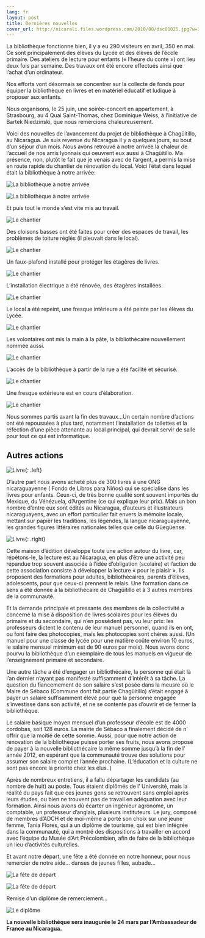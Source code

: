 ```yaml
---
lang: fr
layout: post
title: Dernières nouvelles
cover_url: http://nicarali.files.wordpress.com/2010/08/dsc01025.jpg?w=300&h=199
---
```


La bibliothèque fonctionne bien, il y a eu 290 visiteurs en avril, 350 en mai. Ce sont principalement des élèves du Lycée et des élèves de l’école primaire. Des ateliers de lecture pour enfants (« l’heure du conte ») ont lieu deux fois par semaine. Des travaux ont été encore effectués ainsi que l’achat d’un ordinateur.

Nos efforts vont désormais se concentrer sur la collecte de fonds pour équiper la bibliothèque en livres et en matériel éducatif et ludique à proposer aux enfants.

Nous organisons, le 25 juin, une soirée-concert en appartement, à Strasbourg, au 4 Quai Saint-Thomas, chez Dominique Weiss, à l’initiative de Bartek Niedzinski, que nous remercions chaleureusement. 

Voici des nouvelles de l’avancement du projet de bibliothèque à Chagüitillo, au Nicaragua. Je suis revenue du Nicaragua il y a quelques jours, au bout d’un séjour d’un mois. Nous avons retrouvé à notre arrivée la chaleur de l’accueil de nos amis lyonnais qui oeuvrent eux aussi à Chagüitillo. Ma présence, non, plutôt le fait que je venais avec de l’argent, a permis la mise en route rapide du chantier de rénovation du local. Voici l’état dans lequel était la bibliothèque à notre arrivée:

![La bibliothèque à notre arrivée](http://nicarali.files.wordpress.com/2010/08/dsc000621.jpg?w=300&h=199)

![La bibliothèque à notre arrivée](http://nicarali.files.wordpress.com/2010/08/dsc00061.jpg?w=199&h=300)

Et puis tout le monde s’est vite mis au travail.

![Le chantier](http://nicarali.files.wordpress.com/2010/08/dsc00851.jpg?w=300&h=199)

Des cloisons basses ont été faites pour créer des espaces de travail, les problèmes de toiture réglés (il pleuvait dans le local).

![Le chantier](http://nicarali.files.wordpress.com/2010/08/nica-191.png?w=300&h=201)

Un faux-plafond installé pour protéger les étagères de livres.

![Le chantier](http://nicarali.files.wordpress.com/2010/08/nica-181.png?w=300&h=200)

L’installation électrique a été rénovée, des étagères installées.

![Le chantier](http://nicarali.files.wordpress.com/2010/08/nica-11.png?w=950)

Le local a été repeint, une fresque intérieure a été peinte par les élèves du Lycée.

![Le chantier](http://nicarali.files.wordpress.com/2010/08/nica-231.png?w=950)

Les volontaires ont mis la main à la pâte, la  bibliothécaire nouvellement nommée aussi.

![Le chantier](http://nicarali.files.wordpress.com/2010/08/dsc00380.jpg?w=950)

L’accès de la bibliothèque à partir de la rue a été facilité et sécurisé.

![Le chantier](http://nicarali.files.wordpress.com/2010/08/nica-9.png?w=950)

Une fresque extérieure est en cours d’élaboration.

![Le chantier](http://nicarali.files.wordpress.com/2010/08/nica-24.png?w=950)

Nous sommes partis avant la fin des travaux…Un certain nombre d’actions ont été repoussées à plus tard, notamment l’installation de toilettes et la réfection d’une pièce attenante au local principal, qui devrait servir de salle pour tout ce qui est informatique.

## Autres actions

![Livre](http://nicarali.files.wordpress.com/2010/08/dsc00347.jpg?w=342&h=514){: .left}

D’autre part nous avons acheté plus de 300 livres à une ONG nicaraguayenne ( Fondo de Libros para Niños) qui se spécialise dans les livres pour enfants. Ceux-ci, de très bonne qualité sont souvent importés du Mexique, du Vénézuela, d’Argentine (ce qui explique leur prix). Mais un bon nombre d’entre eux sont édités au Nicaragua, d’auteurs et illustrateurs nicaraguayens, avec un effort particulier fait envers la mémoire locale, mettant sur papier les traditions, les légendes, la langue nicaraguayenne, les grandes figures littéraires nationales telles que celle du Güegüense.

![Livre](http://nicarali.files.wordpress.com/2010/08/dsc00348.jpg?w=199&h=300){: .right}

Cette maison d’édition développe toute une action autour du livre, car, répétons-le, la lecture est au Nicaragua, en plus d’être une activité peu répandue trop souvent associée à l’idée d’obligation (scolaire) et l’action de cette association consiste à développer la lecture « pour le plaisir ». Ils proposent des formations pour adultes, bibliothécaires, parents d’élèves, adolescents, pour que ceux-ci prennent le relais. Une formation dans ce sens a été donnée à la bibliothécaire  de Chagüitillo et à 3 autres membres de la communauté.

Et la demande principale et pressante des membres de la collectivité a concerné la mise à disposition  de livres scolaires pour les élèves du primaire et du secondaire, qui n’en possèdent pas, vu leur prix: les professeurs dictent le contenu de leur manuel personnel, quand ils en ont, ou font faire des photocopies, mais les photocopies sont chères aussi. (Un manuel pour une classe de lycée pour une matière coûte environ 10 euros, le salaire mensuel minimum est de 90 euros par mois). Nous avons donc pourvu la bibliothèque d’un exemplaire de tous les manuels en vigueur de l’enseignement primaire et secondaire.

Une autre tâche a été d’engager un bibliothécaire, la personne qui était là l’an dernier n’ayant pas manifesté suffisamment d’intérêt à sa tâche. La question du fiancemement de son salaire s’est posée dans la meusre où le Maire de Sébaco (Commune dont fait partie Chagüitillo) s’était engagé à payer un salaire suffisamment élevé pour que la personne engagée s’investisse dans son activité, et ne se contente pas d’ouvrir et de fermer la bibliothèque.

Le salaire basique moyen mensuel d’un professeur d’école est de 4000 cordobas, soit 128 euros. La mairie de Sébaco a finalement décidé de n’ offrir que la moitié de cette somme. Aussi, pour que notre action de rénovation de la bibliothèque puisse porter ses fruits,  nous avons proposé de payer à la nouvelle bibliothécaire la même somme jusqu’à la fin de l’ année 2012, en espérant que la communauté trouve des solutions pour assumer son salaire complet l’année prochaine. (L’éducation et la culture ne sont pas  encore la priorité chez les élus..)

Après de nombreux entretiens, il a fallu départager les candidats (au nombre de huit) au poste. Tous étaient diplômés de l’ Université, mais la réalité du pays fait que ces jeunes gens se retrouvent sans emploi après leurs études, ou bien ne trouvent pas de travail en adéquation avec leur formation. Ainsi nous avons dû écarter un ingénieur agronome, un comptable, un professeur d’anglais, plusieurs instituteurs. Le jury, composé de membres d’ADCH et de moi-même a porté son choix sur une jeune femme, Tania Flores, qui a un diplôme de tourisme, qui est bien intégrée dans la communauté, qui a montré des dispositions à travailler en accord avec l’équipe du Musée d’Art Précolombien, afin de faire de la bibliothèque un lieu d’activités culturelles.

Et avant notre départ, une fête a été donnée en notre honneur, pour nous remercier de notre aide… danses de jeunes filles, aubade…

![La f&ecirc;te de départ](http://nicarali.files.wordpress.com/2010/08/dsc01025.jpg?w=300&h=199)

![La f&ecirc;te de départ](http://nicarali.files.wordpress.com/2010/08/dsc010581.jpg?w=300&h=199)

Remise d’un diplôme de remerciement…

![Le dipl&ocirc;me](http://nicarali.files.wordpress.com/2010/08/dsc01082.jpg?w=300&h=199)

**La nouvelle bibliothèque sera inaugurée le 24 mars par l’Ambassadeur de France au Nicaragua.**